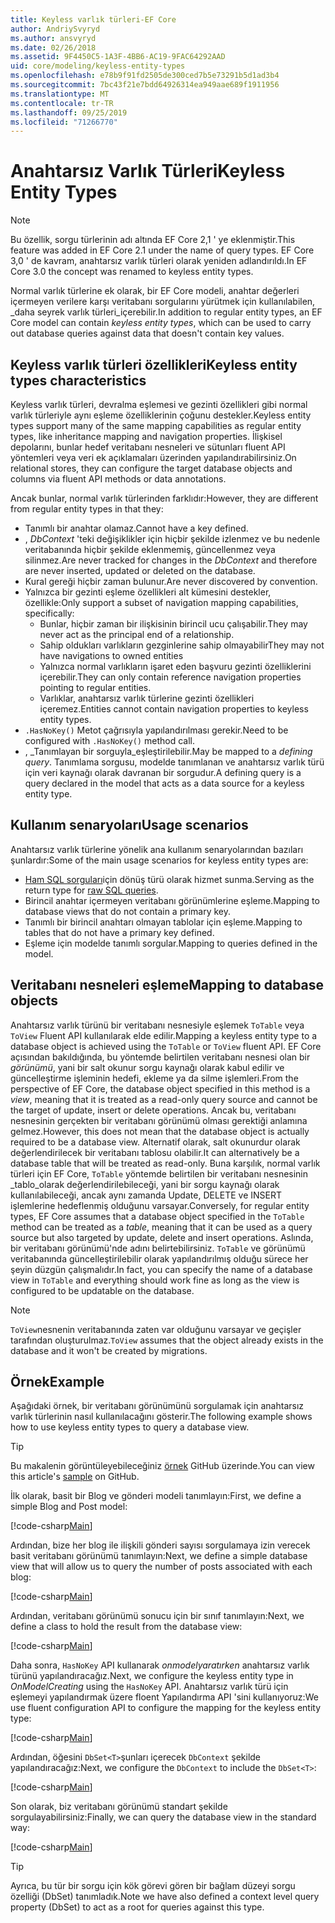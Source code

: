 ```yaml
---
title: Keyless varlık türleri-EF Core
author: AndriySvyryd
ms.author: ansvyryd
ms.date: 02/26/2018
ms.assetid: 9F4450C5-1A3F-4BB6-AC19-9FAC64292AAD
uid: core/modeling/keyless-entity-types
ms.openlocfilehash: e78b9f91fd2505de300ced7b5e73291b5d1ad3b4
ms.sourcegitcommit: 7bc43f21e7bdd64926314ea949aae689f1911956
ms.translationtype: MT
ms.contentlocale: tr-TR
ms.lasthandoff: 09/25/2019
ms.locfileid: "71266770"
---
```

# <a name="keyless-entity-types"></a><span data-ttu-id="e1bdb-102">Anahtarsız Varlık Türleri</span><span class="sxs-lookup"><span data-stu-id="e1bdb-102">Keyless Entity Types</span></span>
> [!NOTE]
> <span data-ttu-id="e1bdb-103">Bu özellik, sorgu türlerinin adı altında EF Core 2,1 ' ye eklenmiştir.</span><span class="sxs-lookup"><span data-stu-id="e1bdb-103">This feature was added in EF Core 2.1 under the name of query types.</span></span> <span data-ttu-id="e1bdb-104">EF Core 3,0 ' de kavram, anahtarsız varlık türleri olarak yeniden adlandırıldı.</span><span class="sxs-lookup"><span data-stu-id="e1bdb-104">In EF Core 3.0 the concept was renamed to keyless entity types.</span></span>

<span data-ttu-id="e1bdb-105">Normal varlık türlerine ek olarak, bir EF Core modeli, anahtar değerleri içermeyen verilere karşı veritabanı sorgularını yürütmek için kullanılabilen, _daha seyrek varlık türleri_içerebilir.</span><span class="sxs-lookup"><span data-stu-id="e1bdb-105">In addition to regular entity types, an EF Core model can contain _keyless entity types_, which can be used to carry out database queries against data that doesn't contain key values.</span></span>

## <a name="keyless-entity-types-characteristics"></a><span data-ttu-id="e1bdb-106">Keyless varlık türleri özellikleri</span><span class="sxs-lookup"><span data-stu-id="e1bdb-106">Keyless entity types characteristics</span></span>

<span data-ttu-id="e1bdb-107">Keyless varlık türleri, devralma eşlemesi ve gezinti özellikleri gibi normal varlık türleriyle aynı eşleme özelliklerinin çoğunu destekler.</span><span class="sxs-lookup"><span data-stu-id="e1bdb-107">Keyless entity types support many of the same mapping capabilities as regular entity types, like inheritance mapping and navigation properties.</span></span> <span data-ttu-id="e1bdb-108">İlişkisel depolarını, bunlar hedef veritabanı nesneleri ve sütunları fluent API yöntemleri veya veri ek açıklamaları üzerinden yapılandırabilirsiniz.</span><span class="sxs-lookup"><span data-stu-id="e1bdb-108">On relational stores, they can configure the target database objects and columns via fluent API methods or data annotations.</span></span>

<span data-ttu-id="e1bdb-109">Ancak bunlar, normal varlık türlerinden farklıdır:</span><span class="sxs-lookup"><span data-stu-id="e1bdb-109">However, they are different from regular entity types in that they:</span></span>

- <span data-ttu-id="e1bdb-110">Tanımlı bir anahtar olamaz.</span><span class="sxs-lookup"><span data-stu-id="e1bdb-110">Cannot have a key defined.</span></span>
- <span data-ttu-id="e1bdb-111">, _DbContext_ 'teki değişiklikler için hiçbir şekilde izlenmez ve bu nedenle veritabanında hiçbir şekilde eklenmemiş, güncellenmez veya silinmez.</span><span class="sxs-lookup"><span data-stu-id="e1bdb-111">Are never tracked for changes in the _DbContext_ and therefore are never inserted, updated or deleted on the database.</span></span>
- <span data-ttu-id="e1bdb-112">Kural gereği hiçbir zaman bulunur.</span><span class="sxs-lookup"><span data-stu-id="e1bdb-112">Are never discovered by convention.</span></span>
- <span data-ttu-id="e1bdb-113">Yalnızca bir gezinti eşleme özellikleri alt kümesini destekler, özellikle:</span><span class="sxs-lookup"><span data-stu-id="e1bdb-113">Only support a subset of navigation mapping capabilities, specifically:</span></span>
  - <span data-ttu-id="e1bdb-114">Bunlar, hiçbir zaman bir ilişkisinin birincil ucu çalışabilir.</span><span class="sxs-lookup"><span data-stu-id="e1bdb-114">They may never act as the principal end of a relationship.</span></span>
  - <span data-ttu-id="e1bdb-115">Sahip oldukları varlıkların gezginlerine sahip olmayabilir</span><span class="sxs-lookup"><span data-stu-id="e1bdb-115">They may not have navigations to owned entities</span></span>
  - <span data-ttu-id="e1bdb-116">Yalnızca normal varlıkların işaret eden başvuru gezinti özelliklerini içerebilir.</span><span class="sxs-lookup"><span data-stu-id="e1bdb-116">They can only contain reference navigation properties pointing to regular entities.</span></span>
  - <span data-ttu-id="e1bdb-117">Varlıklar, anahtarsız varlık türlerine gezinti özellikleri içeremez.</span><span class="sxs-lookup"><span data-stu-id="e1bdb-117">Entities cannot contain navigation properties to keyless entity types.</span></span>
- <span data-ttu-id="e1bdb-118">`.HasNoKey()` Metot çağrısıyla yapılandırılması gerekir.</span><span class="sxs-lookup"><span data-stu-id="e1bdb-118">Need to be configured with `.HasNoKey()` method call.</span></span>
- <span data-ttu-id="e1bdb-119">, _Tanımlayan bir sorguyla_eşleştirilebilir.</span><span class="sxs-lookup"><span data-stu-id="e1bdb-119">May be mapped to a _defining query_.</span></span> <span data-ttu-id="e1bdb-120">Tanımlama sorgusu, modelde tanımlanan ve anahtarsız varlık türü için veri kaynağı olarak davranan bir sorgudur.</span><span class="sxs-lookup"><span data-stu-id="e1bdb-120">A defining query is a query declared in the model that acts as a data source for a keyless entity type.</span></span>

## <a name="usage-scenarios"></a><span data-ttu-id="e1bdb-121">Kullanım senaryoları</span><span class="sxs-lookup"><span data-stu-id="e1bdb-121">Usage scenarios</span></span>

<span data-ttu-id="e1bdb-122">Anahtarsız varlık türlerine yönelik ana kullanım senaryolarından bazıları şunlardır:</span><span class="sxs-lookup"><span data-stu-id="e1bdb-122">Some of the main usage scenarios for keyless entity types are:</span></span>

- <span data-ttu-id="e1bdb-123">[Ham SQL sorguları](xref:core/querying/raw-sql)için dönüş türü olarak hizmet sunma.</span><span class="sxs-lookup"><span data-stu-id="e1bdb-123">Serving as the return type for [raw SQL queries](xref:core/querying/raw-sql).</span></span>
- <span data-ttu-id="e1bdb-124">Birincil anahtar içermeyen veritabanı görünümlerine eşleme.</span><span class="sxs-lookup"><span data-stu-id="e1bdb-124">Mapping to database views that do not contain a primary key.</span></span>
- <span data-ttu-id="e1bdb-125">Tanımlı bir birincil anahtarı olmayan tablolar için eşleme.</span><span class="sxs-lookup"><span data-stu-id="e1bdb-125">Mapping to tables that do not have a primary key defined.</span></span>
- <span data-ttu-id="e1bdb-126">Eşleme için modelde tanımlı sorgular.</span><span class="sxs-lookup"><span data-stu-id="e1bdb-126">Mapping to queries defined in the model.</span></span>

## <a name="mapping-to-database-objects"></a><span data-ttu-id="e1bdb-127">Veritabanı nesneleri eşleme</span><span class="sxs-lookup"><span data-stu-id="e1bdb-127">Mapping to database objects</span></span>

<span data-ttu-id="e1bdb-128">Anahtarsız varlık türünü bir veritabanı nesnesiyle eşlemek `ToTable` veya `ToView` Fluent API kullanılarak elde edilir.</span><span class="sxs-lookup"><span data-stu-id="e1bdb-128">Mapping a keyless entity type to a database object is achieved using the `ToTable` or `ToView` fluent API.</span></span> <span data-ttu-id="e1bdb-129">EF Core açısından bakıldığında, bu yöntemde belirtilen veritabanı nesnesi olan bir _görünümü_, yani bir salt okunur sorgu kaynağı olarak kabul edilir ve güncelleştirme işleminin hedefi, ekleme ya da silme işlemleri.</span><span class="sxs-lookup"><span data-stu-id="e1bdb-129">From the perspective of EF Core, the database object specified in this method is a _view_, meaning that it is treated as a read-only query source and cannot be the target of update, insert or delete operations.</span></span> <span data-ttu-id="e1bdb-130">Ancak bu, veritabanı nesnesinin gerçekten bir veritabanı görünümü olması gerektiği anlamına gelmez.</span><span class="sxs-lookup"><span data-stu-id="e1bdb-130">However, this does not mean that the database object is actually required to be a database view.</span></span> <span data-ttu-id="e1bdb-131">Alternatif olarak, salt okunurdur olarak değerlendirilecek bir veritabanı tablosu olabilir.</span><span class="sxs-lookup"><span data-stu-id="e1bdb-131">It can alternatively be a database table that will be treated as read-only.</span></span> <span data-ttu-id="e1bdb-132">Buna karşılık, normal varlık türleri için EF Core, `ToTable` yöntemde belirtilen bir veritabanı nesnesinin _tablo_olarak değerlendirilebileceği, yani bir sorgu kaynağı olarak kullanılabileceği, ancak aynı zamanda Update, DELETE ve INSERT işlemlerine hedeflenmiş olduğunu varsayar.</span><span class="sxs-lookup"><span data-stu-id="e1bdb-132">Conversely, for regular entity types, EF Core assumes that a database object specified in the `ToTable` method can be treated as a _table_, meaning that it can be used as a query source but also targeted by update, delete and insert operations.</span></span> <span data-ttu-id="e1bdb-133">Aslında, bir veritabanı görünümü'nde adını belirtebilirsiniz. `ToTable` ve görünümü veritabanında güncelleştirilebilir olarak yapılandırılmış olduğu sürece her şeyin düzgün çalışmalıdır.</span><span class="sxs-lookup"><span data-stu-id="e1bdb-133">In fact, you can specify the name of a database view in `ToTable` and everything should work fine as long as the view is configured to be updatable on the database.</span></span>

> [!NOTE]
> <span data-ttu-id="e1bdb-134">`ToView`nesnenin veritabanında zaten var olduğunu varsayar ve geçişler tarafından oluşturulmaz.</span><span class="sxs-lookup"><span data-stu-id="e1bdb-134">`ToView` assumes that the object already exists in the database and it won't be created by migrations.</span></span>

## <a name="example"></a><span data-ttu-id="e1bdb-135">Örnek</span><span class="sxs-lookup"><span data-stu-id="e1bdb-135">Example</span></span>

<span data-ttu-id="e1bdb-136">Aşağıdaki örnek, bir veritabanı görünümünü sorgulamak için anahtarsız varlık türlerinin nasıl kullanılacağını gösterir.</span><span class="sxs-lookup"><span data-stu-id="e1bdb-136">The following example shows how to use keyless entity types to query a database view.</span></span>

> [!TIP]
> <span data-ttu-id="e1bdb-137">Bu makalenin görüntüleyebileceğiniz [örnek](https://github.com/aspnet/EntityFramework.Docs/tree/master/samples/core/KeylessEntityTypes) GitHub üzerinde.</span><span class="sxs-lookup"><span data-stu-id="e1bdb-137">You can view this article's [sample](https://github.com/aspnet/EntityFramework.Docs/tree/master/samples/core/KeylessEntityTypes) on GitHub.</span></span>

<span data-ttu-id="e1bdb-138">İlk olarak, basit bir Blog ve gönderi modeli tanımlayın:</span><span class="sxs-lookup"><span data-stu-id="e1bdb-138">First, we define a simple Blog and Post model:</span></span>

[!code-csharp[Main](../../../samples/core/KeylessEntityTypes/Program.cs#Entities)]

<span data-ttu-id="e1bdb-139">Ardından, bize her blog ile ilişkili gönderi sayısı sorgulamaya izin verecek basit veritabanı görünümü tanımlayın:</span><span class="sxs-lookup"><span data-stu-id="e1bdb-139">Next, we define a simple database view that will allow us to query the number of posts associated with each blog:</span></span>

[!code-csharp[Main](../../../samples/core/KeylessEntityTypes/Program.cs#View)]

<span data-ttu-id="e1bdb-140">Ardından, veritabanı görünümü sonucu için bir sınıf tanımlayın:</span><span class="sxs-lookup"><span data-stu-id="e1bdb-140">Next, we define a class to hold the result from the database view:</span></span>

[!code-csharp[Main](../../../samples/core/KeylessEntityTypes/Program.cs#KeylessEntityType)]

<span data-ttu-id="e1bdb-141">Daha sonra, `HasNoKey` API kullanarak _onmodelyaratırken_ anahtarsız varlık türünü yapılandıracağız.</span><span class="sxs-lookup"><span data-stu-id="e1bdb-141">Next, we configure the keyless entity type in _OnModelCreating_ using the `HasNoKey` API.</span></span>
<span data-ttu-id="e1bdb-142">Anahtarsız varlık türü için eşlemeyi yapılandırmak üzere floent Yapılandırma API 'sini kullanıyoruz:</span><span class="sxs-lookup"><span data-stu-id="e1bdb-142">We use fluent configuration API to configure the mapping for the keyless entity type:</span></span>

[!code-csharp[Main](../../../samples/core/KeylessEntityTypes/Program.cs#Configuration)]

<span data-ttu-id="e1bdb-143">Ardından, öğesini `DbSet<T>`şunları içerecek `DbContext` şekilde yapılandıracağız:</span><span class="sxs-lookup"><span data-stu-id="e1bdb-143">Next, we configure the `DbContext` to include the `DbSet<T>`:</span></span>

[!code-csharp[Main](../../../samples/core/KeylessEntityTypes/Program.cs#DbSet)]

<span data-ttu-id="e1bdb-144">Son olarak, biz veritabanı görünümü standart şekilde sorgulayabilirsiniz:</span><span class="sxs-lookup"><span data-stu-id="e1bdb-144">Finally, we can query the database view in the standard way:</span></span>

[!code-csharp[Main](../../../samples/core/KeylessEntityTypes/Program.cs#Query)]

> [!TIP]
> <span data-ttu-id="e1bdb-145">Ayrıca, bu tür bir sorgu için kök görevi gören bir bağlam düzeyi sorgu özelliği (DbSet) tanımladık.</span><span class="sxs-lookup"><span data-stu-id="e1bdb-145">Note we have also defined a context level query property (DbSet) to act as a root for queries against this type.</span></span>
